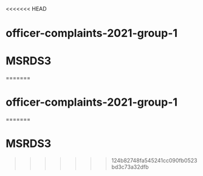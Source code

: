 <<<<<<< HEAD
# officer-complaints-2021-group-1
# MSRDS3
=======
# officer-complaints-2021-group-1
=======
# MSRDS3
>>>>>>> 124b82748fa545241cc090fb0523bd3c73a32dfb
